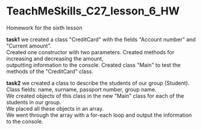 # TeachMeSkills_C27_lesson_6_HW
Homework for the sixth lesson

**task1** we created a class "CreditCard" with the fields "Account number" and "Current amount".  
Created one constructor with two parameters. Created methods for increasing and decreasing the amount,  
outputting information to the console. Created class "Main" to test the methods of the "CreditCard" class.

**task2** we created a class to describe the students of our group (Student).  
Class fields: name, surname, passport number, group name.  
We created objects of this class in the new "Main" class for each of the students in our group.  
We placed all these objects in an array.  
We went through the array with a for-each loop and output the information to the console.
